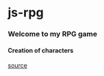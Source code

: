 # js-rpg

### Welcome to my RPG game 

#### Creation of characters
[source](http://gaurav.munjal.us/Universal-LPC-Spritesheet-Character-Generator/)